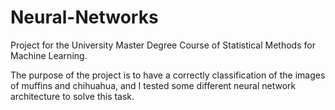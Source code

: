 # Neural-Networks
Project for the University Master Degree Course of Statistical Methods for Machine Learning.

The purpose of the project is to have a correctly classification of the images of muffins and chihuahua, and I tested some different neural network architecture to solve this task.
